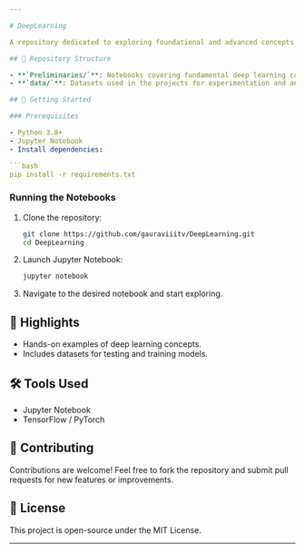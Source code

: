 ```yaml
---

# DeepLearning  

A repository dedicated to exploring foundational and advanced concepts in deep learning through Jupyter notebooks and practical examples.  

## 📂 Repository Structure  

- **`Preliminaries/`**: Notebooks covering fundamental deep learning concepts and techniques.  
- **`data/`**: Datasets used in the projects for experimentation and analysis.  

## 🚀 Getting Started  

### Prerequisites  

- Python 3.8+  
- Jupyter Notebook  
- Install dependencies:  

```bash  
pip install -r requirements.txt  
```  

### Running the Notebooks  

1. Clone the repository:  

   ```bash  
   git clone https://github.com/gauraviiitv/DeepLearning.git  
   cd DeepLearning  
   ```  

2. Launch Jupyter Notebook:  

   ```bash  
   jupyter notebook  
   ```  

3. Navigate to the desired notebook and start exploring.  

## 📜 Highlights  

- Hands-on examples of deep learning concepts.  
- Includes datasets for testing and training models.  

## 🛠️ Tools Used  

- Jupyter Notebook  
- TensorFlow / PyTorch  

## 🤝 Contributing  

Contributions are welcome! Feel free to fork the repository and submit pull requests for new features or improvements.  

## 📜 License  

This project is open-source under the MIT License.  

---
```

